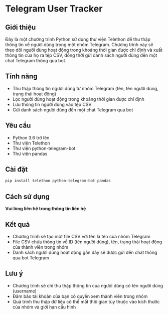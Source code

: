 ﻿# Telegram User Tracker

## Giới thiệu
Đây là một chương trình Python sử dụng thư viện Telethon để thu thập thông tin về người dùng trong một nhóm Telegram. Chương trình này sẽ theo dõi người dùng hoạt động trong khoảng thời gian được chỉ định và xuất thông tin của họ ra tệp CSV, đồng thời gửi danh sách người dùng đến một chat Telegram thông qua bot.

## Tính năng
- Thu thập thông tin người dùng từ nhóm Telegram (tên, tên người dùng, trạng thái hoạt động)
- Lọc người dùng hoạt động trong khoảng thời gian được chỉ định
- Lưu thông tin người dùng vào tệp CSV
- Gửi danh sách người dùng đến một chat Telegram qua bot

## Yêu cầu
- Python 3.6 trở lên
- Thư viện Telethon
- Thư viện python-telegram-bot
- Thư viện pandas

## Cài đặt
```bash
pip install telethon python-telegram-bot pandas
```

## Cách sử dụng
**Vui lòng liên hệ trong thông tin liên hệ**

## Kết quả
- Chương trình sẽ tạo một file CSV với tên là tên của nhóm Telegram
- File CSV chứa thông tin về ID (tên người dùng), tên, trạng thái hoạt động của thành viên trong nhóm
- Danh sách người dùng hoạt động gần đây sẽ được gửi đến chat thông qua bot Telegram

## Lưu ý
- Chương trình sẽ chỉ thu thập thông tin của người dùng có tên người dùng (username)
- Đảm bảo tài khoản của bạn có quyền xem thành viên trong nhóm
- Quá trình thu thập dữ liệu có thể mất thời gian tùy thuộc vào kích thước của nhóm và giới hạn cấu hình
